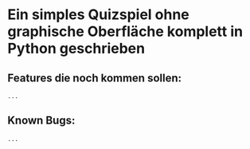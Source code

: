 # Ein simples Quizspiel ohne graphische Oberfläche komplett in Python geschrieben

## Features die noch kommen sollen:

    ...

## Known Bugs:

    ...